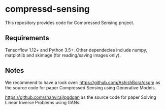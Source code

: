 # compressd-sensing

This repository provides code for Compressed Sensing project. 

## Requirements
Tensorflow 1.12+ and Python 3.5+. Other dependecies include numpy, matplotlib and skimage (for reading/saving images only).

## Notes
We recommend to have a look over:
https://github.com/AshishBora/csgm as the source code for paper Compressed Sensing using Generative Models.

https://github.com/shahviraj/pgdgan as the source code for paper Solving Linear Inverse Problems using GANs
